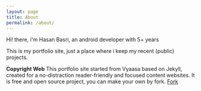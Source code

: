 ```yaml
---
layout: page
title: About
permalink: /about/
---
```


Hi! there, i'm Hasan Basri, an android developer with 5+ years  

This is my portfolio site, just a place where i keep my recent (public) projects.  


**Copyright Web**
This portfolio site started from Vyaasa based on Jekyll, created for a no-distraction reader-friendly and focused content websites. It is free and open source project, you can make your own by fork.
<a class="github-button" href="https://github.com/creatorb/creatorb.github.io/fork" data-icon="octicon-repo-forked" aria-label="Fork creatorb/creatorb.github.io on GitHub">Fork</a>
<script async defer src="https://buttons.github.io/buttons.js"></script>
<!--stackedit_data:
eyJoaXN0b3J5IjpbLTExNjgzODc0MV19
-->